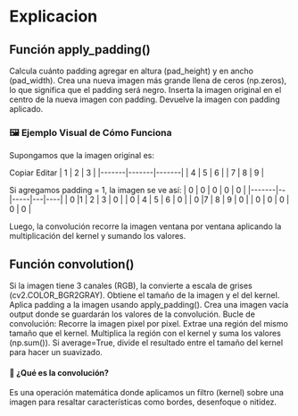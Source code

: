 # Explicacion

## Función apply_padding()
Calcula cuánto padding agregar en altura (pad_height) y en ancho (pad_width).
Crea una nueva imagen más grande llena de ceros (np.zeros), lo que significa que el padding será negro.
Inserta la imagen original en el centro de la nueva imagen con padding.
Devuelve la imagen con padding aplicado.

### 🖼️ Ejemplo Visual de Cómo Funciona
Supongamos que la imagen original es:

Copiar
Editar
| 1 | 2 | 3 |
|-------|-------|-------|
| 4  | 5   | 6   |
| 7  | 8   | 9   |

Si agregamos padding = 1, la imagen se ve así:
| 0 | 0 | 0 | 0 | 0 |
|-------|--|-----|---|----|
| 0 |1 | 2 | 3 | 0 |
| 0 | 4  | 5   | 6   | 0 |
|  0 |7  | 8   | 9   | 0 |
| 0 | 0 | 0 | 0 | 0 |

Luego, la convolución recorre la imagen ventana por ventana aplicando la multiplicación del kernel y sumando los valores.



## Función convolution()
Si la imagen tiene 3 canales (RGB), la convierte a escala de grises (cv2.COLOR_BGR2GRAY).
Obtiene el tamaño de la imagen y el del kernel.
Aplica padding a la imagen usando apply_padding().
Crea una imagen vacía output donde se guardarán los valores de la convolución.
Bucle de convolución:
Recorre la imagen pixel por pixel.
Extrae una región del mismo tamaño que el kernel.
Multiplica la región con el kernel y suma los valores (np.sum()).
Si average=True, divide el resultado entre el tamaño del kernel para hacer un suavizado.

#### 📌 ¿Qué es la convolución? 
Es una operación matemática donde aplicamos un filtro (kernel) sobre una imagen para resaltar características como bordes, desenfoque o nitidez.

